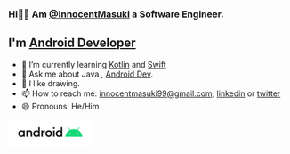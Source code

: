 ### Hi👋🏼 Am [@InnocentMasuki](https://github.com/Diggerati) a Software Engineer.
## I'm [Android Developer](https://play.google.com/store/apps/dev?id=7270525030482178332) 



- 🌱 I’m currently learning [Kotlin](https://kotlinlang.org) and [Swift](https://developer.apple.com/swift/)
- 💬 Ask me about Java , [Android Dev](https://developer.android.com).
- 🎨 I like drawing.
- 📫 How to reach me: [innocentmasuki99@gmail.com](mailto:innocentmasuki99@gmail.com), [linkedin](https://www.linkedin.com/in/innocent-masuki-988013173/) or [twitter](https://twitter.com/MasukiInnocent)
- 😄 Pronouns: He/Him


[<img src="./android.png" width="auto" height="50">](https://play.google.com/store/apps/dev?id=7270525030482178332)



